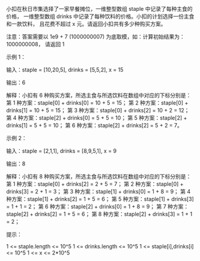 小扣在秋日市集选择了一家早餐摊位，一维整型数组 staple 中记录了每种主食的价格，
一维整型数组 drinks 中记录了每种饮料的价格。小扣的计划选择一份主食和一款饮料，
且花费不超过 x 元。请返回小扣共有多少种购买方案。

注意：答案需要以 1e9 + 7 (1000000007) 为底取模，如：计算初始结果为：1000000008，
请返回 1

示例 1：

输入：staple = [10,20,5], drinks = [5,5,2], x = 15

输出：6

解释：小扣有 6 种购买方案，所选主食与所选饮料在数组中对应的下标分别是：
第 1 种方案：staple[0] + drinks[0] = 10 + 5 = 15；
第 2 种方案：staple[0] + drinks[1] = 10 + 5 = 15；
第 3 种方案：staple[0] + drinks[2] = 10 + 2 = 12；
第 4 种方案：staple[2] + drinks[0] = 5 + 5 = 10；
第 5 种方案：staple[2] + drinks[1] = 5 + 5 = 10；
第 6 种方案：staple[2] + drinks[2] = 5 + 2 = 7。

示例 2：

输入：staple = [2,1,1], drinks = [8,9,5,1], x = 9

输出：8

解释：小扣有 8 种购买方案，所选主食与所选饮料在数组中对应的下标分别是：
第 1 种方案：staple[0] + drinks[2] = 2 + 5 = 7；
第 2 种方案：staple[0] + drinks[3] = 2 + 1 = 3；
第 3 种方案：staple[1] + drinks[0] = 1 + 8 = 9；
第 4 种方案：staple[1] + drinks[2] = 1 + 5 = 6；
第 5 种方案：staple[1] + drinks[3] = 1 + 1 = 2；
第 6 种方案：staple[2] + drinks[0] = 1 + 8 = 9；
第 7 种方案：staple[2] + drinks[2] = 1 + 5 = 6；
第 8 种方案：staple[2] + drinks[3] = 1 + 1 = 2；

提示：

1 <= staple.length <= 10^5
1 <= drinks.length <= 10^5
1 <= staple[i],drinks[i] <= 10^5
1 <= x <= 2*10^5